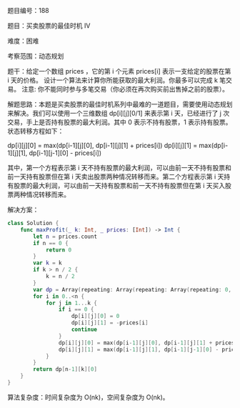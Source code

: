 题目编号：188

题目：买卖股票的最佳时机 IV

难度：困难

考察范围：动态规划

题干：给定一个数组 prices ，它的第 i 个元素 prices[i] 表示一支给定的股票在第 i 天的价格。
设计一个算法来计算你所能获取的最大利润。你最多可以完成 k 笔交易。
注意: 你不能同时参与多笔交易（你必须在再次购买前出售掉之前的股票）。

解题思路：本题是买卖股票的最佳时机系列中最难的一道题目，需要使用动态规划来解决。我们可以使用一个三维数组 dp[i][j][0/1] 来表示第 i 天，已经进行了 j 次交易，手上是否持有股票的最大利润。其中 0 表示不持有股票，1 表示持有股票。状态转移方程如下：

dp[i][j][0] = max(dp[i-1][j][0], dp[i-1][j][1] + prices[i])
dp[i][j][1] = max(dp[i-1][j][1], dp[i-1][j-1][0] - prices[i])

其中，第一个方程表示第 i 天不持有股票的最大利润，可以由前一天不持有股票和前一天持有股票但在第 i 天卖出股票两种情况转移而来。第二个方程表示第 i 天持有股票的最大利润，可以由前一天持有股票和前一天不持有股票但在第 i 天买入股票两种情况转移而来。

解决方案：

```swift
class Solution {
    func maxProfit(_ k: Int, _ prices: [Int]) -> Int {
        let n = prices.count
        if n == 0 {
            return 0
        }
        var k = k
        if k > n / 2 {
            k = n / 2
        }
        var dp = Array(repeating: Array(repeating: Array(repeating: 0, count: 2), count: k + 1), count: n)
        for i in 0..<n {
            for j in 1...k {
                if i == 0 {
                    dp[i][j][0] = 0
                    dp[i][j][1] = -prices[i]
                    continue
                }
                dp[i][j][0] = max(dp[i-1][j][0], dp[i-1][j][1] + prices[i])
                dp[i][j][1] = max(dp[i-1][j][1], dp[i-1][j-1][0] - prices[i])
            }
        }
        return dp[n-1][k][0]
    }
}
```

算法复杂度：时间复杂度为 O(nk)，空间复杂度为 O(nk)。